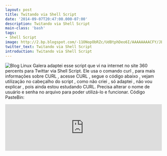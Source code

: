 ```yaml
---
layout: post
title: Twitando via Shell Script
date: '2014-09-07T20:47:00.000-07:00'
description: Twitando via Shell Script
main-class: 'bash'
tags:
- Shell Script
image: http://2.bp.blogspot.com/-11ONopObRZc/UdBtphDeo6I/AAAAAAAACFY/JENwYIj-P68/s72-c/shell+scripting+bash+twitter.png
twitter_text: Twitando via Shell Script
introduction: Twitando via Shell Script
---
```

![Blog Linux](http://2.bp.blogspot.com/-11ONopObRZc/UdBtphDeo6I/AAAAAAAACFY/JENwYIj-P68/s320/shell+scripting+bash+twitter.png "Blog Linux")
Galera adaptei esse script que vi na internet no site 360 percents para Twittar via Shell Script. Ele usa o comando curl , para mais informações sobre CURL , acesse CURL , segue o código abaixo , vejam utilização no cabeçalho do script , como não criei , só adaptei , não vou explicar , pois ainda estou estudando CURL. Precisa alterar o nome de usuário e senha no arquivo para poder utilizá-lo e funcionar.
Código PasteBin: 
<iframe src="http://pastebin.com/raw/ZYvPmy7i" style="border:none;width:100%;"><iframe> 
Código Blog: 
#!/bin/bash
# ---------------------------------------------------------------
# ./tweet.sh
#
# Twitando via Shell Script
#
# Uso: troque no arquivo a palavra 'user' por seu usuario no Twitter
#   troque no arquivo a palavra 'pass' por sua senha no Twitter
# ./tweet.sh [post]
#
# Ex.: ./tweet.sh Fui ao banheiro
#
# Autor: Marcos da B. M. Oliveira, http://www.terminalroot.com.br/
# Desde: Seg 08 Set 2014 00:30:34 BRT
# Versão: adaptado de http://360percents.com/
# Licença: GPL
# ----------------------------------------------------------------
usuario="user"
senha="pass"
cookie="/tmp/cookie.txt"
useragent="Mozilla/5.0"
tweet="$*"
# Buscando twitter
echo "⌚ Entrando no Twitter..."
paginainicial=$(curl -s -b "$cookie" -c "$cookie" -L --sslv3 -A "$useragent" "https://mobile.twitter.com/session/new")
token=$(echo "$paginainicial" | grep "authenticity_token" | sed -e 's/.*value="//' | sed -e 's/" \/>.*//')
# Logando no twitter
echo "⌚ Logando..."
paginadelogin=$(curl -s -b "$cookie" -c "$cookie" -L --sslv3 -A "$useragent" -d "authenticity_token=$token&amp;username=$usuario&amp;password=$senha" "https://mobile.twitter.com/session")
# Pagina de tweetar
echo "⌚ Indo para página de composição..."
paginacompose=$(curl -s -b "$cookie" -c "$cookie" -L -A "$useragent" "https://mobile.twitter.com/compose/tweet")
# Twitando
echo "⌚ Twitando: $tweet "
tweettoken=$(echo "$paginacompose" | grep "authenticity_token" | sed -e 's/.*value="//' | sed -e 's/" \/>.*//' | tail -n 1)
update=$(curl -s -b "$cookie" -c "$cookie" -L --sslv3 -A "$useragent" -d "authenticity_token=$tweettoken&amp;tweet[text]=$tweet&amp;tweet[display_coordinates]=false" "https://mobile.twitter.com/")
# Indo pra página de deslogar
deslogarpage=$(curl -s -b "$cookie" -c "$cookie" -L --sslv3 -A "$useragent" "https://mobile.twitter.com/account")
# Deslogando
echo "⌚ deslogando..."
deslogartoken=$(echo "$deslogarpage" | grep "authenticity_token" | sed -e 's/.*value="//' | sed -e 's/" \/>.*//' | tail -n 1)
deslogar=$(curl -s -b "$cookie" -c "$cookie" -L --sslv3 -A "$useragent" -d "authenticity_token=$deslogartoken" "https://mobile.twitter.com/session/destroy")
rm "$cookie"
Fonte: 360 percents
